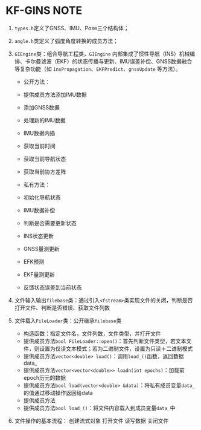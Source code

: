 # KF-GINS NOTE

1. `types.h`定义了GNSS、IMU、Pose三个结构体；

2. `angle.h`类定义了弧度角度转换的成员方法；

3. `GIEngine`类：组合导航工程类，`GIEngine` 内部集成了惯性导航（INS）机械编排、卡尔曼滤波（EKF）的状态传播与更新、IMU误差补偿、GNSS数据融合等复杂功能（如 `insPropagation`、`EKFPredict`、`gnssUpdate` 等方法）。

   - 公开方法：

   - 提供成员方法添加IMU数据
   - 添加GNSS数据
   - 处理新的IMU数据
   - IMU数据内插
   - 获取当前时间
   - 获取当前导航状态
   - 获取当前协方差阵
   - 私有方法：
   - 初始化导航状态
   - IMU数据补偿
   - 判断是否需要更新状态
   - INS状态更新
   - GNSS量测更新
   - EFK预测
   - EKF量测更新
   - 反馈状态误差到当前状态

4. 文件输入输出`filebase`类：通过引入`<fstream>`类实现文件的关闭，判断是否打开文件、判断是否错误、获取文件列数

5. 文件载入`FileLoader`类：公开继承`filebase`类

   - 构造函数：指定文件名，文件列数，文件类型，并打开文件
   - 提供成员方法`bool FileLoader::open()`：首先判断文件类型，若文本文件，则设置为仅读文本模式；若为二进制文件，设置为只读＋二进制模式
   - 提供成员方法`vector<double> load()`：调用`load_()`函数，返回数据data_
   - 提供成员方法`vector<vector<double>> loadn(int epochs)`：加载前epoch历元的数据
   - 提供成员方法`bool load(vector<double> &data)`：将私有成员变量`data_`的值通过移动操作返回给data
   - 提供成员方法
   - 提供成员方法`bool load_()`：将文件内容载入到成员变量`data_`中





1. 文件操作的基本流程：
   创建流式对象 打开文件 读写数据 关闭文件